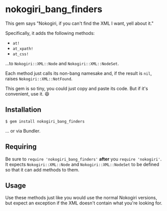 # nokogiri_bang_finders

This gem says "Nokogiri, if you can't find the XML I want, yell about it."

Specifically, it adds the following methods:

- `at!`
- `at_xpath!`
- `at_css!`

...to `Nokogiri::XML::Node` and `Nokogiri::XML::NodeSet`.

Each method just calls its non-bang namesake and, if the result is `nil`, raises `Nokogiri::XML::NotFound`.

This gem is so tiny, you could just copy and paste its code. But if it's convenient, use it. :smile:

## Installation

    $ gem install nokogiri_bang_finders

... or via Bundler.

## Requiring

Be sure to `require 'nokogiri_bang_finders'` **after** you `require 'nokogiri'`. It expects `Nokogiri::XML::Node` and `Nokogiri::XML::NodeSet` to be defined so that it can add methods to them.

## Usage

Use these methods just like you would use the normal Nokogiri versions, but expect an exception if the XML doesn't contain what you're looking for.
